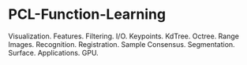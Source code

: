 # PCL-Function-Learning
Visualization.
Features.
Filtering.
I/O.
Keypoints.
KdTree.
Octree.
Range Images.
Recognition.
Registration.
Sample Consensus.
Segmentation.
Surface.
Applications.
GPU.
